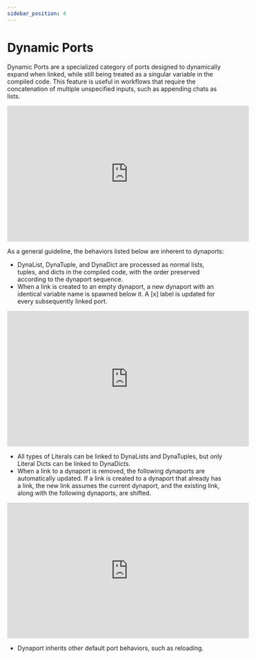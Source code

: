 ```yaml
---
sidebar_position: 4
---
```

# Dynamic Ports

Dynamic Ports are a specialized category of ports designed to dynamically expand when linked, while still being treated as a singular variable in the compiled code. This feature is useful in workflows that require the concatenation of multiple unspecified inputs, such as appending chats as lists.

<div className="iframe-container">
    <iframe width="560" height="315" src="https://www.youtube.com/embed/tdbJLUIUZPk?si=AnERo_c2IgnA9isl" title="Dynamic Ports" frameborder="0" allow="accelerometer; autoplay; clipboard-write; encrypted-media; gyroscope; picture-in-picture; web-share" allowfullscreen></iframe>
</div>

As a general guideline, the behaviors listed below are inherent to dynaports:

- DynaList, DynaTuple, and DynaDict are processed as normal lists, tuples, and dicts in the compiled code, with the order preserved according to the dynaport sequence.
- When a link is created to an empty dynaport, a new dynaport with an identical variable name is spawned below it. A [x] label is updated for every subsequently linked port.

<div className="iframe-container">
    <iframe width="560" height="315" src="https://www.youtube.com/embed/CMLT5V6uhuk?si=WfY50Aw1niPUTA4N" title="YouTube video player" frameborder="0" allow="accelerometer; autoplay; clipboard-write; encrypted-media; gyroscope; picture-in-picture; web-share" allowfullscreen></iframe>
</div>

- All types of Literals can be linked to DynaLists and DynaTuples, but only Literal Dicts can be linked to DynaDicts.
- When a link to a dynaport is removed, the following dynaports are automatically updated.
If a link is created to a dynaport that already has a link, the new link assumes the current dynaport, and the existing link, along with the following dynaports, are shifted.

<div className="iframe-container">
    <iframe width="560" height="315" src="https://www.youtube.com/embed/f_aZuBFlokQ?si=V2tkY-ghmjxuFGzU" title="YouTube video player" frameborder="0" allow="accelerometer; autoplay; clipboard-write; encrypted-media; gyroscope; picture-in-picture; web-share" allowfullscreen></iframe>
</div>

- Dynaport inherits other default port behaviors, such as reloading.
